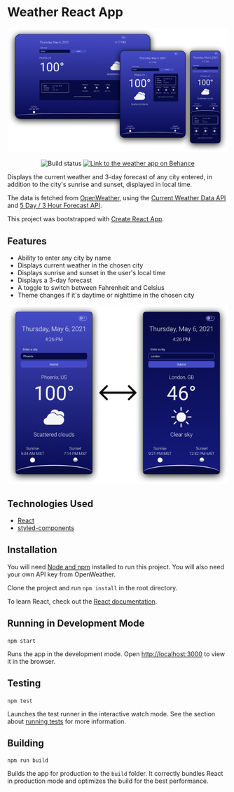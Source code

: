 # Weather React App

<p align="center">
    <img src="./src/assets/readme-devices.png" alt="The weather app on a laptop, tablet, and phone">
</p>

<p align="center">
    <img alt="Build status" src="https://img.shields.io/github/workflow/status/cagloria/weather-app/Test" />
    <a href="https://www.behance.net/gallery/119018551/Weather-App">
        <img alt="Link to the weather app on Behance" src="https://shields.io/badge/Behance-1769FF?logo=Behance&logoColor=white" />
    </a>

</p>

Displays the current weather and 3-day forecast of any city entered, in addition to the city's sunrise and sunset, displayed in local time.

The data is fetched from [OpenWeather](https://openweathermap.org/), using the [Current Weather Data API](https://openweathermap.org/current) and [5 Day / 3 Hour Forecast API](https://openweathermap.org/forecast5).

This project was bootstrapped with [Create React App](https://github.com/facebook/create-react-app).

## Features

-   Ability to enter any city by name
-   Displays current weather in the chosen city
-   Displays sunrise and sunset in the user's local time
-   Displays a 3-day forecast
-   A toggle to switch between Fahrenheit and Celsius
-   Theme changes if it's daytime or nighttime in the chosen city

<p align="center">
    <img src="./src/assets/readme-theme.png" alt="Two mobile screenshots of the app showing the weather in Phoenix, AZ and London. The screenshot of Phoenix has the light theme, while the screenshot of London has the dark theme.">
</p>

## Technologies Used

-   [React](https://reactjs.org/)
-   [styled-components](https://styled-components.com/)

## Installation

You will need [Node and npm](https://nodejs.org/en/) installed to run this project. You will also need your own API key from OpenWeather.

Clone the project and run `npm install` in the root directory.

To learn React, check out the [React documentation](https://reactjs.org/).

## Running in Development Mode

`npm start`

Runs the app in the development mode. Open [http://localhost:3000](http://localhost:3000) to view it in the browser.

## Testing

`npm test`

Launches the test runner in the interactive watch mode. See the section about [running tests](https://facebook.github.io/create-react-app/docs/running-tests) for more information.

## Building

`npm run build`

Builds the app for production to the `build` folder. It correctly bundles React in production mode and optimizes the build for the best performance.
